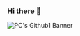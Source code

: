 ### Hi there 👋


![PC's Github1 Banner](https://github.com/amalrajpc/amalrajpc/assets/102909507/8fc8acb9-bbc9-446f-8045-6da85ae57791)




<!--
**amalrajpc/amalrajpc** is a ✨ _special_ ✨ repository because its `README.md` (this file) appears on your GitHub profile.

![GITHUB](https://github.com/amalrajpc/amalrajpc/assets/102909507/4e1382f0-e56e-4a9a-bd9b-6d4b6a13c751)

Here are some ideas to get you started:

- 🔭 I’m currently working on ...
- 🌱 I’m currently learning ...
- 👯 I’m looking to collaborate on ...
- 🤔 I’m looking for help with ...
- 💬 Ask me about ...
- 📫 How to reach me: ...
- 😄 Pronouns: ...
- ⚡ Fun fact: ...
-->
